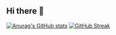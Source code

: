 ## Hi there 👋
[![Anurag's GitHub stats](https://github-readme-stats.vercel.app/api?username=yanjing19989&show_icons=true&theme=github_dark)](https://github.com/anuraghazra/github-readme-stats)
[![GitHub Streak](https://streak-stats.demolab.com/?user=yanjing19989&theme=github-dark-blue)](https://git.io/streak-stats)
<!--[![Top Langs](https://github-readme-stats.vercel.app/api/top-langs/?username=yanjing19989&layout=compact&theme=github_dark)](https://github.com/anuraghazra/github-readme-stats)-->
<!--
**yanjing19989/yanjing19989** is a ✨ _special_ ✨ repository because its `README.md` (this file) appears on your GitHub profile.

Here are some ideas to get you started:

- 🔭 I’m currently working on ...
- 🌱 I’m currently learning ...
- 👯 I’m looking to collaborate on ...
- 🤔 I’m looking for help with ...
- 💬 Ask me about ...
- 📫 How to reach me: ...
- 😄 Pronouns: ...
- ⚡ Fun fact: ...
-->
